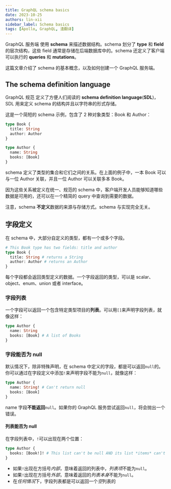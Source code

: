```yaml
---
title: GraphQL schema basics
date: 2023-10-25
authors: lin-xii
sidebar_label: Schema basics
tags: [Apollo, GraphQL, 渣翻译]
---
```


GraphQL 服务端 使用 **schema** 来描述数据结构。schema 划分了 **type** 和 **field** 的层次结构，这些 field 通常是存储在后端数据库中的。schema 还定义了客户端可以执行的 **queries** 和 **mutations**。

这篇文章介绍了 schema 的基本概念，以及如何创建一个 GraphQL 服务端。

## The schema definition language

GraphQL 规范 定义了方便人们阅读的 **schema definition language**(**SDL**)，SDL 用来定义 schema 的结构并且以字符串的形式存储。

这是一个简短的 schema 示例，包含了 2 种对象类型：Book 和 Author：

```graphql
type Book {
  title: String
  author: Author
}

type Author {
  name: String
  books: [Book]
}
```

schema 定义了类型的集合和它们之间的关系。在上面的例子中，一本 Book 可以与一位 Author 关联，并且一位 Author 可以关联多本 Book。

因为这些关系被定义在统一、规范的 schema 中，客户端开发人员能够知道哪些数据是可用的，还可以在一个精简的 query 中查询到需要的数据。

注意，schema **不定义**数据的来源与存储方式。schema 与实现完全无关。

## 字段定义

在 schema 中，大部分自定义的类型，都有一个或多个字段。

```graphql
# This Book type has two fields: title and author
type Book {
  title: String # returns a String
  author: Author # returns an Author
}
```

每个字段都会返回类型定义的数据。一个字段返回的类型，可以是 scalar、object、enum、union 或者 interface。

### 字段列表

一个字段可以返回一个包含特定类型项目的**列表**。可以用`[]`来声明字段列表，就像这样：

```graphql
type Author {
  name: String
  books: [Book] # A list of Books
}
```

### 字段能否为 null

默认情况下，除非特殊声明，在 schema 中定义的字段，都是可以返回`null`的。你可以通过在字段定义中添加`!`来声明字段不能为`null`，就像这样：

```graphql
type Author {
  name: String! # Can't return null
  books: [Book]
}
```

name 字段**不能返回**`null`。如果你的 GraphQL 服务尝试返回`null`，将会抛出一个错误。

#### 列表能否为 null

在字段列表中，`!`可以出现在两个位置：

```graphql
type Author {
  books: [Book!]! # This list can't be null AND its list *items* can't be null
}
```

- 如果`!`出现在方括号*内部*，意味着返回的列表中，*列表项*不能为`null`。
- 如果`!`出现在方括号*外部*，意味着返回的*列表本身*不能为`null`。
- 在*任何情况*下，字段列表都是可以返回一个*空*列表的
